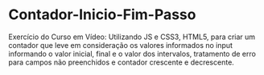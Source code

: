 # Contador-Inicio-Fim-Passo
Exercício do Curso em Vídeo: Utilizando JS e CSS3, HTML5, para criar um contador que leve em consideração os valores informados no input informando o valor inicial, final e o valor dos intervalos, tratamento de erro para campos não preenchidos e contador crescente e decrescente.
